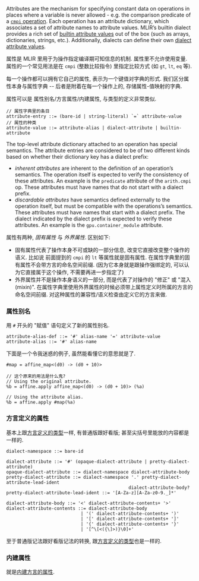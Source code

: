 Attributes are the mechanism for specifying constant data on operations in places where a variable is never allowed - e.g. the comparison predicate of a [`cmpi` operation](https://mlir.llvm.org/docs/Dialects/ArithOps/). Each operation has an attribute dictionary, which associates a set of attribute names to attribute values. MLIR’s builtin dialect provides a rich set of [builtin attribute values](https://mlir.llvm.org/docs/LangRef/#builtin-attribute-values) out of the box (such as arrays, dictionaries, strings, etc.). Additionally, dialects can define their own [dialect attribute values](https://mlir.llvm.org/docs/LangRef/#dialect-attribute-values).

属性是 MLIR 里用于为操作指定编译期可知信息的机制. 属性里不允许使用变量. 属性的一个常见用法是在 `cmpi` (整数比较指令) 里指定比较方式 (如 `gt`, `lt`, `eq` 等).

每一个操作都可以拥有它自己的属性, 表示为一个键值对字典的形式. 我们区分属性本身与属性字典 -- 后者是附着在每一个操作上的, 存储属性-值映射的字典.

属性可以是 属性别名/方言属性/内建属性, 与类型的定义非常类似.

````
// 属性字典里的条目
attribute-entry ::= (bare-id | string-literal) `=` attribute-value
// 属性的种类
attribute-value ::= attribute-alias | dialect-attribute | builtin-attribute
````

The top-level attribute dictionary attached to an operation has special semantics. The attribute entries are considered to be of two different kinds based on whether their dictionary key has a dialect prefix:

* *inherent attributes* are inherent to the definition of an operation’s semantics. The operation itself is expected to verify the consistency of these attributes. An example is the `predicate` attribute of the `arith.cmpi` op. These attributes must have names that do not start with a dialect prefix.
* *discardable attributes* have semantics defined externally to the operation itself, but must be compatible with the operations’s semantics. These attributes must have names that start with a dialect prefix. The dialect indicated by the dialect prefix is expected to verify these attributes. An example is the `gpu.container_module` attribute.

属性有两种, *固有属性* 与 *外界属性*. 区别如下:

* 固有属性代表了操作本身不可或缺的一部分信息, 改变它直接改变整个操作的语义. 比如说 前面提到的 `cmpi` 的 `lt` 等属性就是固有属性. 在属性字典里的固有属性不会带方言的命名空间前缀. (因为它本身就是跟操作强绑定的, 可以认为它直接属于这个操作, 不需要再进一步指定了)
* 外界属性并不是操作本身语义的一部分, 而是代表了对操作的 "修正" 或 "混入 (mixin)". 在属性字典里使用外界属性的时候必须带上属性定义时所属的方言的命名空间前缀. 对这种属性的兼容性/语义检查由定义它的方言来做.

### 属性别名

用 `#` 开头的 "赋值" 语句定义了新的属性别名. 

````
attribute-alias-def ::= '#' alias-name '=' attribute-value
attribute-alias ::= '#' alias-name
````

下面是一个令我迷惑的例子, 虽然能看懂它的意思就是了.

````mlir
#map = affine_map<(d0) -> (d0 + 10)>

// 这个原来的用法是什么鬼?
// Using the original attribute.
%b = affine.apply affine_map<(d0) -> (d0 + 10)> (%a)

// Using the attribute alias.
%b = affine.apply #map(%a)
````

### 方言定义的属性

基本上跟[方言定义的类型](Type.md#fang-yan-ding-yi-de-lei-xing)一样, 有普通版跟好看版; 甚至尖括号里能放的内容都是一样的.

````
dialect-namespace ::= bare-id

dialect-attribute ::= '#' (opaque-dialect-attribute | pretty-dialect-attribute)
opaque-dialect-attribute ::= dialect-namespace dialect-attribute-body
pretty-dialect-attribute ::= dialect-namespace '.' pretty-dialect-attribute-lead-ident
                                              dialect-attribute-body?
pretty-dialect-attribute-lead-ident ::= '[A-Za-z][A-Za-z0-9._]*'

dialect-attribute-body ::= '<' dialect-attribute-contents+ '>'
dialect-attribute-contents ::= dialect-attribute-body
                            | '(' dialect-attribute-contents+ ')'
                            | '[' dialect-attribute-contents+ ']'
                            | '{' dialect-attribute-contents+ '}'
                            | '[^\[<({\]>)}\0]+'
````

至于普通版记法跟好看版记法的转换, 跟[方言定义的类型](Type.md#fang-yan-ding-yi-de-lei-xing)也是一样的.

### 内建属性

就是[内建方言的属性](Builtin%20Dialect.md#shu-xing).
